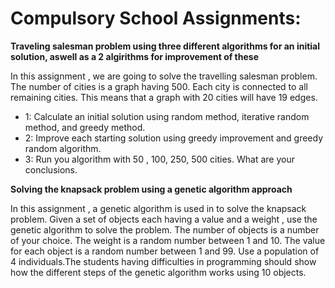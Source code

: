 # Compulsory School Assignments:

**Traveling salesman problem using three different algorithms for an initial solution, aswell as a 2 algirithms for improvement of these**

In this assignment , we are going to solve the travelling salesman problem.
The number of cities is a graph  having 500. Each city is connected to all remaining cities. This means that a graph with 20 cities will have 19 edges.

* 1:  Calculate an initial solution using random method, iterative random method, and greedy method.
* 2:  Improve  each  starting solution using greedy improvement and greedy random algorithm.
* 3:  Run you algorithm  with 50 , 100, 250, 500 cities. What are your conclusions.

**Solving the knapsack problem using a genetic algorithm approach**

In this assignment , a genetic algorithm is used in  to solve the knapsack problem.  Given a set of objects each having a value and a weight , use the genetic algorithm to solve the problem. The number of objects is a number of your choice. The weight is a random number between 1 and 10. The  value for each object is a random  number between 1 and 99. Use a population of 4 individuals.The students  having  difficulties in programming should show how the different steps of the  genetic algorithm works using  10 objects.
